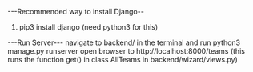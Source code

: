 ---Recommended way to install Django--
1. pip3 install django (need python3 for this)

---Run Server---
navigate to backend/ in the terminal and run   python3 manage.py runserver
open browser to http://localhost:8000/teams (this runs the function get() in class AllTeams in backend/wizard/views.py)
